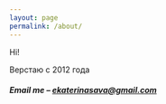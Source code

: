 ```yaml
---
layout: page
permalink: /about/
---
```


Hi!

Верстаю с 2012 года

##### Email me – [ekaterinasava@gmail.com](mailto:ekaterinasava@gmail.com)